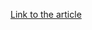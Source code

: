 [Link to the article](https://0ffset.net/reverse-engineering/malware-analysis/dridex-veh-api-obfuscation/)
